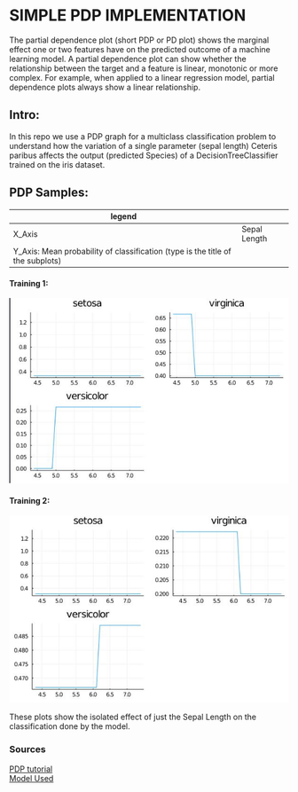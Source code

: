 # SIMPLE PDP IMPLEMENTATION
The partial dependence plot (short PDP or PD plot) shows the marginal effect one or two features have on the predicted outcome of a machine learning model. A partial dependence plot can show whether the relationship between the target and a feature is linear, monotonic or more complex. For example, when applied to a linear regression model, partial dependence plots always show a linear relationship.


## Intro:
In this repo we use a PDP graph for a multiclass classification problem to understand how the variation of a single parameter (sepal length) Ceteris paribus affects the output (predicted Species) of a DecisionTreeClassifier trained on the iris dataset.

## PDP Samples:

| legend ||
| ----------- | ----------- |
|X_Axis| Sepal Length|
|Y_Axis: Mean probability of classification (type is the title of the subplots)|

#### Training 1:
![img 1](images/c1.JPG "Training 1")

#### Training 2:
![img 2](images/c2.JPG "Training 2")

These plots show the isolated effect of just the Sepal Length on the classification done by the model. 

### Sources
[PDP tutorial](https://christophm.github.io/interpretable-ml-book/pdp.html) <br/>
[Model Used](https://alan-turing-institute.github.io/MLJ.jl/dev/getting_started/)
